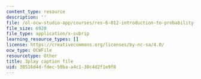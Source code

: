 ```yaml
---
content_type: resource
description: ''
file: /ol-ocw-studio-app/courses/res-6-012-introduction-to-probability-spring-2018/38516d4dfdec50baa4c130c4d2f1e9f8_TAyA-rjmesQ.vtt
file_size: 6920
file_type: application/x-subrip
learning_resource_types: []
license: https://creativecommons.org/licenses/by-nc-sa/4.0/
ocw_type: OCWFile
resourcetype: Other
title: 3play caption file
uid: 38516d4d-fdec-50ba-a4c1-30c4d2f1e9f8
---
```

